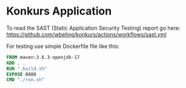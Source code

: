 # Konkurs Application 

To read the SAST (Static Application Security Testing) report go here: https://github.com/wbeling/konkurs/actions/workflows/sast.yml

For testing use simple Dockerfile file like this:

```dockerfile
FROM maven:3.6.3-openjdk-17
ADD . .
RUN ".build.sh"
EXPOSE 8080
CMD "./run.sh"
```